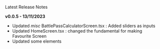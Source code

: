 Latest Release Notes

**v0.0.5 - 13/11/2023**
- Updated *misc* BattlePassCalculatorScreen.tsx : Added sliders as inputs
- Updated HomeScreen.tsx : changed the fundamental for making Favourite Screen
- Updated some elements
